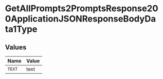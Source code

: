 # GetAllPrompts2PromptsResponse200ApplicationJSONResponseBodyData1Type


## Values

| Name   | Value  |
| ------ | ------ |
| `TEXT` | text   |